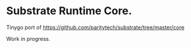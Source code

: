 # Substrate Runtime Core.

Tinygo port of https://github.com/paritytech/substrate/tree/master/core

Work in progress.